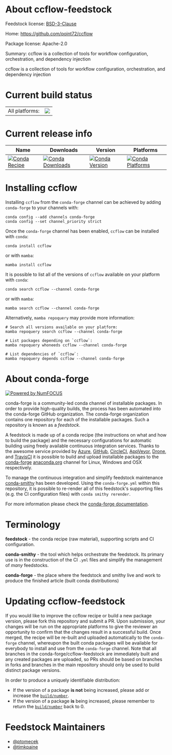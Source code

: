 About ccflow-feedstock
======================

Feedstock license: [BSD-3-Clause](https://github.com/conda-forge/ccflow-feedstock/blob/main/LICENSE.txt)

Home: https://github.com/point72/ccflow

Package license: Apache-2.0

Summary: ccflow is a collection of tools for workflow configuration, orchestration, and dependency injection

ccflow is a collection of tools for workflow configuration, orchestration, and dependency injection


Current build status
====================


<table><tr><td>All platforms:</td>
    <td>
      <a href="https://dev.azure.com/conda-forge/feedstock-builds/_build/latest?definitionId=23874&branchName=main">
        <img src="https://dev.azure.com/conda-forge/feedstock-builds/_apis/build/status/ccflow-feedstock?branchName=main">
      </a>
    </td>
  </tr>
</table>

Current release info
====================

| Name | Downloads | Version | Platforms |
| --- | --- | --- | --- |
| [![Conda Recipe](https://img.shields.io/badge/recipe-ccflow-green.svg)](https://anaconda.org/conda-forge/ccflow) | [![Conda Downloads](https://img.shields.io/conda/dn/conda-forge/ccflow.svg)](https://anaconda.org/conda-forge/ccflow) | [![Conda Version](https://img.shields.io/conda/vn/conda-forge/ccflow.svg)](https://anaconda.org/conda-forge/ccflow) | [![Conda Platforms](https://img.shields.io/conda/pn/conda-forge/ccflow.svg)](https://anaconda.org/conda-forge/ccflow) |

Installing ccflow
=================

Installing `ccflow` from the `conda-forge` channel can be achieved by adding `conda-forge` to your channels with:

```
conda config --add channels conda-forge
conda config --set channel_priority strict
```

Once the `conda-forge` channel has been enabled, `ccflow` can be installed with `conda`:

```
conda install ccflow
```

or with `mamba`:

```
mamba install ccflow
```

It is possible to list all of the versions of `ccflow` available on your platform with `conda`:

```
conda search ccflow --channel conda-forge
```

or with `mamba`:

```
mamba search ccflow --channel conda-forge
```

Alternatively, `mamba repoquery` may provide more information:

```
# Search all versions available on your platform:
mamba repoquery search ccflow --channel conda-forge

# List packages depending on `ccflow`:
mamba repoquery whoneeds ccflow --channel conda-forge

# List dependencies of `ccflow`:
mamba repoquery depends ccflow --channel conda-forge
```


About conda-forge
=================

[![Powered by
NumFOCUS](https://img.shields.io/badge/powered%20by-NumFOCUS-orange.svg?style=flat&colorA=E1523D&colorB=007D8A)](https://numfocus.org)

conda-forge is a community-led conda channel of installable packages.
In order to provide high-quality builds, the process has been automated into the
conda-forge GitHub organization. The conda-forge organization contains one repository
for each of the installable packages. Such a repository is known as a *feedstock*.

A feedstock is made up of a conda recipe (the instructions on what and how to build
the package) and the necessary configurations for automatic building using freely
available continuous integration services. Thanks to the awesome service provided by
[Azure](https://azure.microsoft.com/en-us/services/devops/), [GitHub](https://github.com/),
[CircleCI](https://circleci.com/), [AppVeyor](https://www.appveyor.com/),
[Drone](https://cloud.drone.io/welcome), and [TravisCI](https://travis-ci.com/)
it is possible to build and upload installable packages to the
[conda-forge](https://anaconda.org/conda-forge) [anaconda.org](https://anaconda.org/)
channel for Linux, Windows and OSX respectively.

To manage the continuous integration and simplify feedstock maintenance
[conda-smithy](https://github.com/conda-forge/conda-smithy) has been developed.
Using the ``conda-forge.yml`` within this repository, it is possible to re-render all of
this feedstock's supporting files (e.g. the CI configuration files) with ``conda smithy rerender``.

For more information please check the [conda-forge documentation](https://conda-forge.org/docs/).

Terminology
===========

**feedstock** - the conda recipe (raw material), supporting scripts and CI configuration.

**conda-smithy** - the tool which helps orchestrate the feedstock.
                   Its primary use is in the construction of the CI ``.yml`` files
                   and simplify the management of *many* feedstocks.

**conda-forge** - the place where the feedstock and smithy live and work to
                  produce the finished article (built conda distributions)


Updating ccflow-feedstock
=========================

If you would like to improve the ccflow recipe or build a new
package version, please fork this repository and submit a PR. Upon submission,
your changes will be run on the appropriate platforms to give the reviewer an
opportunity to confirm that the changes result in a successful build. Once
merged, the recipe will be re-built and uploaded automatically to the
`conda-forge` channel, whereupon the built conda packages will be available for
everybody to install and use from the `conda-forge` channel.
Note that all branches in the conda-forge/ccflow-feedstock are
immediately built and any created packages are uploaded, so PRs should be based
on branches in forks and branches in the main repository should only be used to
build distinct package versions.

In order to produce a uniquely identifiable distribution:
 * If the version of a package **is not** being increased, please add or increase
   the [``build/number``](https://docs.conda.io/projects/conda-build/en/latest/resources/define-metadata.html#build-number-and-string).
 * If the version of a package **is** being increased, please remember to return
   the [``build/number``](https://docs.conda.io/projects/conda-build/en/latest/resources/define-metadata.html#build-number-and-string)
   back to 0.

Feedstock Maintainers
=====================

* [@ptomecek](https://github.com/ptomecek/)
* [@timkpaine](https://github.com/timkpaine/)


<!-- dummy commit to enable rerendering -->

